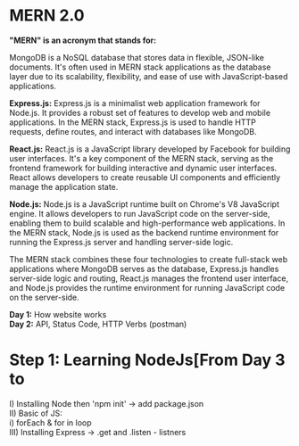<h1><strong>MERN 2.0 </strong></h1
                                
<b>"MERN" is an acronym that stands for:</b>

<b><b></b> </b>  MongoDB is a NoSQL database that stores data in flexible, JSON-like documents. It's often used in MERN stack applications as the database layer due to its scalability, flexibility, and ease of use with JavaScript-based applications.

<b>Express.js:</b>  Express.js is a minimalist web application framework for Node.js. It provides a robust set of features to develop web and mobile applications. In the MERN stack, Express.js is used to handle HTTP requests, define routes, and interact with databases like MongoDB.

<b>React.js:</b> React.js is a JavaScript library developed by Facebook for building user interfaces. It's a key component of the MERN stack, serving as the frontend framework for building interactive and dynamic user interfaces. React allows developers to create reusable UI components and efficiently manage the application state.

<b>Node.js:</b> Node.js is a JavaScript runtime built on Chrome's V8 JavaScript engine. It allows developers to run JavaScript code on the server-side, enabling them to build scalable and high-performance web applications. In the MERN stack, Node.js is used as the backend runtime environment for running the Express.js server and handling server-side logic.

The MERN stack combines these four technologies to create full-stack web applications where MongoDB serves as the database, Express.js handles server-side logic and routing, React.js manages the frontend user interface, and Node.js provides the runtime environment for running JavaScript code on the server-side.


<strong>Day 1:</strong> How website works <br>
<strong>Day 2:</strong> API, Status Code, HTTP Verbs (postman)
<h1>Step 1: Learning NodeJs[From Day 3 to </h1>
  I) Installing Node then 'npm init' -> add package.json <br>
  II) Basic of JS:<br>
        i) forEach & for in loop <br>
  III) Installing Express -> .get and .listen - listners
